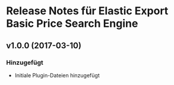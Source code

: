 # Release Notes für Elastic Export Basic Price Search Engine

## v1.0.0 (2017-03-10)

### Hinzugefügt
- Initiale Plugin-Dateien hinzugefügt
